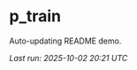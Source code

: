 # p_train

Auto-updating README demo.

<!--START_SECTION:status-->
_Last run: 2025-10-02 20:21 UTC_
<!--END_SECTION:status-->





























































































































































































































































































































































































































































































































































































































































































































































































































































































































































































































